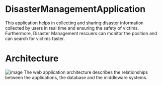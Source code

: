 # DisasterManagementApplication
This application helps in collecting and sharing disaster information collected by users in real time and ensuring the safety of victims. Furthermore, Disaster Management rescuers can monitor the position and can search for victims faster.
# Architecture
![image](https://user-images.githubusercontent.com/84661500/120296489-765d3600-c2c8-11eb-9cec-12857ca846c9.png)
The web application architecture describes the relationships between the applications, the database and the middleware systems. 
